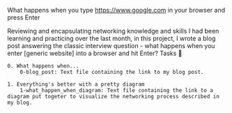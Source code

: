 What happens when you type https://www.google.com in your browser and press Enter

Reviewing and encapsulating networking knowledge and skills I had been learning and practicing over the last month, in this project, I wrote a blog post answering the classic interview question - what happens when you enter [generic website] into a browser and hit Enter?
Tasks 📃

    0. What happens when...
        0-blog_post: Text file containing the link to my blog post.

    1. Everything's better with a pretty diagram
        1-what_happen_when_diagram: Text file containing the link to a diagram put togeter to visualize the networking process described in my blog.

